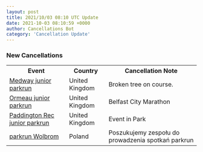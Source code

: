 ```yaml
---
layout: post
title: 2021/10/03 08:10 UTC Update
date: 2021-10-03 08:10:59 +0000
author: Cancellations Bot
category: 'Cancellation Update'
---
```


<h3>New Cancellations</h3>
<div class='hscrollable'>
<table style='width: 100%'>
    <tr>
        <th>Event</th>
        <th>Country</th>
        <th>Cancellation Note</th>
    </tr>
    <tr>
        <td><a href="https://www.parkrun.org.uk/medway-juniors">Medway junior parkrun</a></td>
        <td>United Kingdom</td>
        <td>Broken tree on course.</td>
    </tr>
    <tr>
        <td><a href="https://www.parkrun.org.uk/ormeau-juniors">Ormeau junior parkrun</a></td>
        <td>United Kingdom</td>
        <td>Belfast City Marathon</td>
    </tr>
    <tr>
        <td><a href="https://www.parkrun.org.uk/paddingtonrec-juniors">Paddington Rec junior parkrun</a></td>
        <td>United Kingdom</td>
        <td>Event in Park</td>
    </tr>
    <tr>
        <td><a href="https://www.parkrun.pl/wolbrom">parkrun Wolbrom</a></td>
        <td>Poland</td>
        <td>Poszukujemy zespołu do prowadzenia spotkań parkrun</td>
    </tr>
</table>
</div>
